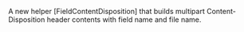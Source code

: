 A new helper [FieldContentDisposition] that builds multipart Content-Disposition header contents with field name and file name.
